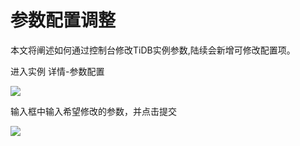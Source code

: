 # 参数配置调整

本文将阐述如何通过控制台修改TiDB实例参数,陆续会新增可修改配置项。

进入实例 详情-参数配置

![](http://tidb-docs.cn-bj.ufileos.com/configure00.png)

输入框中输入希望修改的参数，并点击提交

![](http://tidb-docs.cn-bj.ufileos.com/configure002.png)

